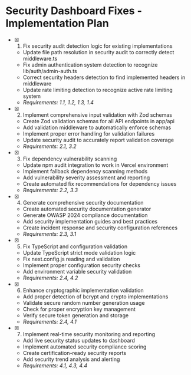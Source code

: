 # Security Dashboard Fixes - Implementation Plan

- [x] 1. Fix security audit detection logic for existing implementations

  - Update file path resolution in security audit to correctly detect middleware.ts
  - Fix admin authentication system detection to recognize lib/auth/admin-auth.ts
  - Correct security headers detection to find implemented headers in middleware
  - Update rate limiting detection to recognize active rate limiting system
  - _Requirements: 1.1, 1.2, 1.3, 1.4_

- [x] 2. Implement comprehensive input validation with Zod schemas

  - Create Zod validation schemas for all API endpoints in app/api
  - Add validation middleware to automatically enforce schemas
  - Implement proper error handling for validation failures
  - Update security audit to accurately report validation coverage
  - _Requirements: 2.1, 3.2_

- [x] 3. Fix dependency vulnerability scanning

  - Update npm audit integration to work in Vercel environment
  - Implement fallback dependency scanning methods
  - Add vulnerability severity assessment and reporting
  - Create automated fix recommendations for dependency issues
  - _Requirements: 2.2, 3.3_

- [x] 4. Generate comprehensive security documentation

  - Create automated security documentation generator
  - Generate OWASP 2024 compliance documentation
  - Add security implementation guides and best practices
  - Create incident response and security configuration references
  - _Requirements: 2.3, 3.1_

- [x] 5. Fix TypeScript and configuration validation

  - Update TypeScript strict mode validation logic
  - Fix next.config.js reading and validation
  - Implement proper configuration security checks
  - Add environment variable security validation
  - _Requirements: 2.4, 4.2_

- [x] 6. Enhance cryptographic implementation validation

  - Add proper detection of bcrypt and crypto implementations
  - Validate secure random number generation usage
  - Check for proper encryption key management
  - Verify secure token generation and storage
  - _Requirements: 2.4, 4.1_

- [x] 7. Implement real-time security monitoring and reporting


  - Add live security status updates to dashboard
  - Implement automated security compliance scoring
  - Create certification-ready security reports
  - Add security trend analysis and alerting
  - _Requirements: 4.1, 4.3, 4.4_
